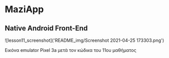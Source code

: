 # MaziApp
## Native Android Front-End

![lesson11_screenshot]('README_img/Screenshot 2021-04-25 173303.png')

Εικόνα emulator Pixel 3a μετά τον κώδικα του 11ου μαθήματος


